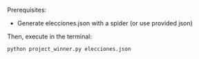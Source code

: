 Prerequisites:
- Generate elecciones.json with a spider (or use provided json)

Then, execute in the terminal:
```bash
python project_winner.py elecciones.json
```